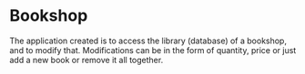 # Bookshop
The application created is to access the library (database) of a bookshop, and to modify that. Modifications can be in the form of quantity, price or just add a new book or remove it all together.
